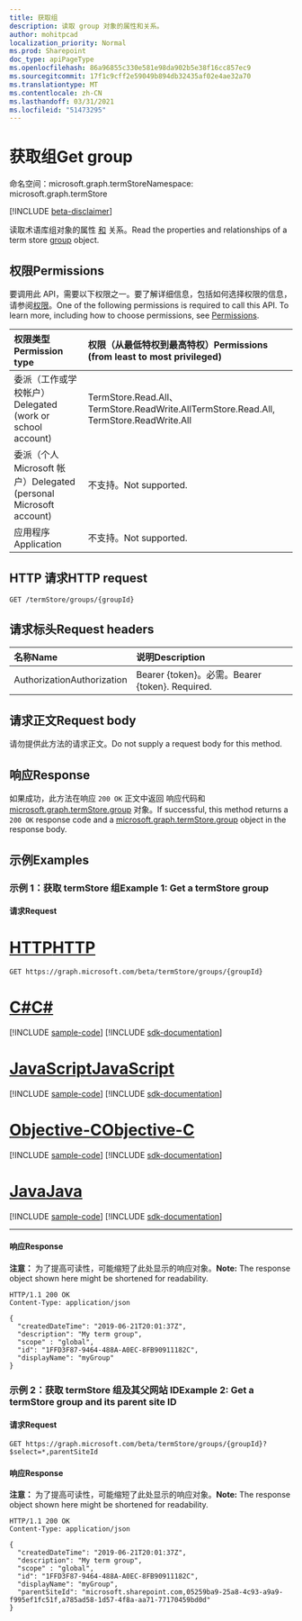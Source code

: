 ```yaml
---
title: 获取组
description: 读取 group 对象的属性和关系。
author: mohitpcad
localization_priority: Normal
ms.prod: Sharepoint
doc_type: apiPageType
ms.openlocfilehash: 86a96855c330e581e98da902b5e38f16cc857ec9
ms.sourcegitcommit: 17f1c9cff2e59049b894db32435af02e4ae32a70
ms.translationtype: MT
ms.contentlocale: zh-CN
ms.lasthandoff: 03/31/2021
ms.locfileid: "51473295"
---
```

# <a name="get-group"></a><span data-ttu-id="04b17-103">获取组</span><span class="sxs-lookup"><span data-stu-id="04b17-103">Get group</span></span>
<span data-ttu-id="04b17-104">命名空间：microsoft.graph.termStore</span><span class="sxs-lookup"><span data-stu-id="04b17-104">Namespace: microsoft.graph.termStore</span></span>

[!INCLUDE [beta-disclaimer](../../includes/beta-disclaimer.md)]

<span data-ttu-id="04b17-105">读取术语库组对象的属性 [和](../resources/termstore-group.md) 关系。</span><span class="sxs-lookup"><span data-stu-id="04b17-105">Read the properties and relationships of a term store [group](../resources/termstore-group.md) object.</span></span>

## <a name="permissions"></a><span data-ttu-id="04b17-106">权限</span><span class="sxs-lookup"><span data-stu-id="04b17-106">Permissions</span></span>
<span data-ttu-id="04b17-p101">要调用此 API，需要以下权限之一。要了解详细信息，包括如何选择权限的信息，请参阅[权限](/graph/permissions-reference)。</span><span class="sxs-lookup"><span data-stu-id="04b17-p101">One of the following permissions is required to call this API. To learn more, including how to choose permissions, see [Permissions](/graph/permissions-reference).</span></span>

|<span data-ttu-id="04b17-109">权限类型</span><span class="sxs-lookup"><span data-stu-id="04b17-109">Permission type</span></span>|<span data-ttu-id="04b17-110">权限（从最低特权到最高特权）</span><span class="sxs-lookup"><span data-stu-id="04b17-110">Permissions (from least to most privileged)</span></span>|
|:---|:---|
|<span data-ttu-id="04b17-111">委派（工作或学校帐户）</span><span class="sxs-lookup"><span data-stu-id="04b17-111">Delegated (work or school account)</span></span> | <span data-ttu-id="04b17-112">TermStore.Read.All、TermStore.ReadWrite.All</span><span class="sxs-lookup"><span data-stu-id="04b17-112">TermStore.Read.All, TermStore.ReadWrite.All</span></span> |
|<span data-ttu-id="04b17-113">委派（个人 Microsoft 帐户）</span><span class="sxs-lookup"><span data-stu-id="04b17-113">Delegated (personal Microsoft account)</span></span> | <span data-ttu-id="04b17-114">不支持。</span><span class="sxs-lookup"><span data-stu-id="04b17-114">Not supported.</span></span>    |
|<span data-ttu-id="04b17-115">应用程序</span><span class="sxs-lookup"><span data-stu-id="04b17-115">Application</span></span> | <span data-ttu-id="04b17-116">不支持。</span><span class="sxs-lookup"><span data-stu-id="04b17-116">Not supported.</span></span> |


## <a name="http-request"></a><span data-ttu-id="04b17-117">HTTP 请求</span><span class="sxs-lookup"><span data-stu-id="04b17-117">HTTP request</span></span>

<!-- {
  "blockType": "ignored"
}
-->

``` http
GET /termStore/groups/{groupId}
```

## <a name="request-headers"></a><span data-ttu-id="04b17-118">请求标头</span><span class="sxs-lookup"><span data-stu-id="04b17-118">Request headers</span></span>
|<span data-ttu-id="04b17-119">名称</span><span class="sxs-lookup"><span data-stu-id="04b17-119">Name</span></span>|<span data-ttu-id="04b17-120">说明</span><span class="sxs-lookup"><span data-stu-id="04b17-120">Description</span></span>|
|:---|:---|
|<span data-ttu-id="04b17-121">Authorization</span><span class="sxs-lookup"><span data-stu-id="04b17-121">Authorization</span></span>|<span data-ttu-id="04b17-p102">Bearer {token}。必需。</span><span class="sxs-lookup"><span data-stu-id="04b17-p102">Bearer {token}. Required.</span></span>|

## <a name="request-body"></a><span data-ttu-id="04b17-124">请求正文</span><span class="sxs-lookup"><span data-stu-id="04b17-124">Request body</span></span>
<span data-ttu-id="04b17-125">请勿提供此方法的请求正文。</span><span class="sxs-lookup"><span data-stu-id="04b17-125">Do not supply a request body for this method.</span></span>

## <a name="response"></a><span data-ttu-id="04b17-126">响应</span><span class="sxs-lookup"><span data-stu-id="04b17-126">Response</span></span>

<span data-ttu-id="04b17-127">如果成功，此方法在响应 `200 OK` 正文中返回 响应代码和 [microsoft.graph.termStore.group](../resources/termstore-group.md) 对象。</span><span class="sxs-lookup"><span data-stu-id="04b17-127">If successful, this method returns a `200 OK` response code and a [microsoft.graph.termStore.group](../resources/termstore-group.md) object in the response body.</span></span>

## <a name="examples"></a><span data-ttu-id="04b17-128">示例</span><span class="sxs-lookup"><span data-stu-id="04b17-128">Examples</span></span>

### <a name="example-1-get-a-termstore-group"></a><span data-ttu-id="04b17-129">示例 1：获取 termStore 组</span><span class="sxs-lookup"><span data-stu-id="04b17-129">Example 1: Get a termStore group</span></span>

#### <a name="request"></a><span data-ttu-id="04b17-130">请求</span><span class="sxs-lookup"><span data-stu-id="04b17-130">Request</span></span>

# <a name="http"></a>[<span data-ttu-id="04b17-131">HTTP</span><span class="sxs-lookup"><span data-stu-id="04b17-131">HTTP</span></span>](#tab/http)
<!-- {
  "blockType": "request",
  "name": "get_group_3"
}
-->

``` http
GET https://graph.microsoft.com/beta/termStore/groups/{groupId}
```
# <a name="c"></a>[<span data-ttu-id="04b17-132">C#</span><span class="sxs-lookup"><span data-stu-id="04b17-132">C#</span></span>](#tab/csharp)
[!INCLUDE [sample-code](../includes/snippets/csharp/get-group-3-csharp-snippets.md)]
[!INCLUDE [sdk-documentation](../includes/snippets/snippets-sdk-documentation-link.md)]

# <a name="javascript"></a>[<span data-ttu-id="04b17-133">JavaScript</span><span class="sxs-lookup"><span data-stu-id="04b17-133">JavaScript</span></span>](#tab/javascript)
[!INCLUDE [sample-code](../includes/snippets/javascript/get-group-3-javascript-snippets.md)]
[!INCLUDE [sdk-documentation](../includes/snippets/snippets-sdk-documentation-link.md)]

# <a name="objective-c"></a>[<span data-ttu-id="04b17-134">Objective-C</span><span class="sxs-lookup"><span data-stu-id="04b17-134">Objective-C</span></span>](#tab/objc)
[!INCLUDE [sample-code](../includes/snippets/objc/get-group-3-objc-snippets.md)]
[!INCLUDE [sdk-documentation](../includes/snippets/snippets-sdk-documentation-link.md)]

# <a name="java"></a>[<span data-ttu-id="04b17-135">Java</span><span class="sxs-lookup"><span data-stu-id="04b17-135">Java</span></span>](#tab/java)
[!INCLUDE [sample-code](../includes/snippets/java/get-group-3-java-snippets.md)]
[!INCLUDE [sdk-documentation](../includes/snippets/snippets-sdk-documentation-link.md)]

---

#### <a name="response"></a><span data-ttu-id="04b17-136">响应</span><span class="sxs-lookup"><span data-stu-id="04b17-136">Response</span></span>

<span data-ttu-id="04b17-137">**注意：** 为了提高可读性，可能缩短了此处显示的响应对象。</span><span class="sxs-lookup"><span data-stu-id="04b17-137">**Note:** The response object shown here might be shortened for readability.</span></span>

<!-- {
  "blockType": "response",
  "truncated": true,
  "@odata.type": "microsoft.graph.termStore.group"
} -->

``` http
HTTP/1.1 200 OK
Content-Type: application/json

{
  "createdDateTime": "2019-06-21T20:01:37Z",
  "description": "My term group",
  "scope" : "global",
  "id": "1FFD3F87-9464-488A-A0EC-8FB90911182C",
  "displayName": "myGroup"  
}
```
### <a name="example-2-get-a-termstore-group-and-its-parent-site-id"></a><span data-ttu-id="04b17-138">示例 2：获取 termStore 组及其父网站 ID</span><span class="sxs-lookup"><span data-stu-id="04b17-138">Example 2: Get a termStore group and its parent site ID</span></span>

#### <a name="request"></a><span data-ttu-id="04b17-139">请求</span><span class="sxs-lookup"><span data-stu-id="04b17-139">Request</span></span>

<!-- {
  "blockType": "request",
  "name": "get_group"
}
-->

``` http
GET https://graph.microsoft.com/beta/termStore/groups/{groupId}?$select=*,parentSiteId
```

#### <a name="response"></a><span data-ttu-id="04b17-140">响应</span><span class="sxs-lookup"><span data-stu-id="04b17-140">Response</span></span>

<span data-ttu-id="04b17-141">**注意：** 为了提高可读性，可能缩短了此处显示的响应对象。</span><span class="sxs-lookup"><span data-stu-id="04b17-141">**Note:** The response object shown here might be shortened for readability.</span></span>

<!-- {
  "blockType": "response",
  "truncated": true,
  "@odata.type": "microsoft.graph.termStore.group"
} -->

``` http
HTTP/1.1 200 OK
Content-Type: application/json

{
  "createdDateTime": "2019-06-21T20:01:37Z",
  "description": "My term group",
  "scope" : "global",
  "id": "1FFD3F87-9464-488A-A0EC-8FB90911182C",
  "displayName": "myGroup",
  "parentSiteId": "microsoft.sharepoint.com,05259ba9-25a8-4c93-a9a9-f995ef1fc51f,a785ad58-1d57-4f8a-aa71-77170459bd0d"
}
```

[microsoft.graph.termStore.store]: ../resources/termstore-store.md
[microsoft.graph.termStore.group]: ../resources/termstore-group.md

<!--
{
  "type": "#page.annotation",
  "description": "Get termGroup entity in termStore",
  "keywords": "term,termStore",
  "section": "documentation",
  "tocPath": "termStore/Get termGroup",
  "suppressions": [
  ]
}
-->


